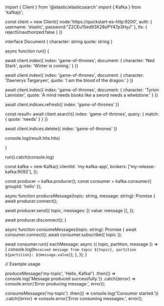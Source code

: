 import { Client } from '@elastic/elasticsearch'
import { Kafka } from 'kafkajs';

const client = new Client({
node:'https://quickstart-es-http:9200',
auth: {
username: 'elastic',
password:"Z2CEu15ed93X28oPY47p3HyJ"
},
tls: {
rejectUnauthorized:false
}
})

interface Document {
character: string
quote: string
}

async function run() {

await client.index({
index: 'game-of-thrones',
document: {
character: 'Ned Stark',
quote: 'Winter is coming.'
}
})

await client.index({
index: 'game-of-thrones',
document: {
character: 'Daenerys Targaryen',
quote: 'I am the blood of the dragon.'
}
})

await client.index({
index: 'game-of-thrones',
document: {
character: 'Tyrion Lannister',
quote: 'A mind needs books like a sword needs a whetstone.'
}
})

await client.indices.refresh({ index: 'game-of-thrones' })

const result= await client.search<Document>({
index: 'game-of-thrones',
query: {
match: { quote: 'needs' }
}
})

await client.indices.delete({ index: 'game-of-thrones' })

console.log(result.hits.hits)

}

run().catch(console.log)

const kafka = new Kafka({
clientId: 'my-kafka-app',
brokers: ['my-release-kafka:9092'],
});

const producer = kafka.producer();
const consumer = kafka.consumer({ groupId: 'hello' });

async function produceMessage(topic: string, message: string): Promise<void> {
await producer.connect();

await producer.send({
topic,
messages: [{ value: message }],
});

await producer.disconnect();
}

async function consumeMessages(topic: string): Promise<void> {
await consumer.connect();
await consumer.subscribe({ topic });

await consumer.run({
eachMessage: async ({ topic, partition, message }) => {
console.log(`Received message from topic ${topic}, partition ${partition}: ${message.value}`);
},
});
}

// Example usage

produceMessage('my-topic', 'Hello, Kafka!')
.then(() => console.log('Message produced successfully.'))
.catch((error) => console.error('Error producing message:', error));

consumeMessages('my-topic')
.then(() => console.log('Consumer started.'))
.catch((error) => console.error('Error consuming messages:', error));
